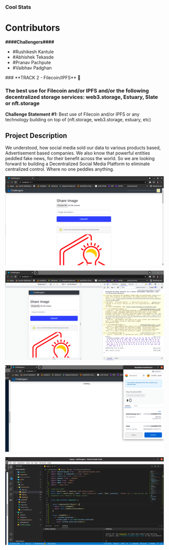 ### Cool Stats

<h1>Contributors</h1>
<b>####Challengers####</b>
<ul>
<li>#Rushikesh Kantule</li>
<li>#Abhishek Tekasde</li>
<li>#Pranav Pachpute</li>
<li>#Vaibhav Padghan</li>
</ul>
### **TRACK 2 - Filecoin/IPFS** 🚀

### The best use for Filecoin and/or IPFS and/or the following decentralized storage services: web3.storage, Estuary, Slate or nft.storage

**Challenge Statement #1:** Best use of Filecoin and/or IPFS or any technology building on top of (nft.storage, web3.storage, estuary, etc)
<h2>Project Description</h2>
<p>We understood, how social media sold our data to various products based, Advertisement based companies. We also know that powerful entities peddled fake news, for their benefit across the world. So we are looking forward to building a Decentralized Social Media Platform to eliminate centralized control. Where no one peddles anything.</p>

<p align="center">
    <img src="https://github.com/shadowhorse0/challengers/blob/main/output/ss1.png" alt="Project output" />
    <br>
</p>

<p align="center">
    <img src="https://github.com/shadowhorse0/challengers/blob/main/output/ss2.png" alt="Project output" />
    <br>
</p>

<p align="center">
    <img src="https://github.com/shadowhorse0/challengers/blob/main/output/ss3.png" alt="Project output" />
    <br>
</p>

<p align="center">
    <img src="https://github.com/shadowhorse0/challengers/blob/main/output/ss4.png" alt="Project output" />
    <br>
</p>
